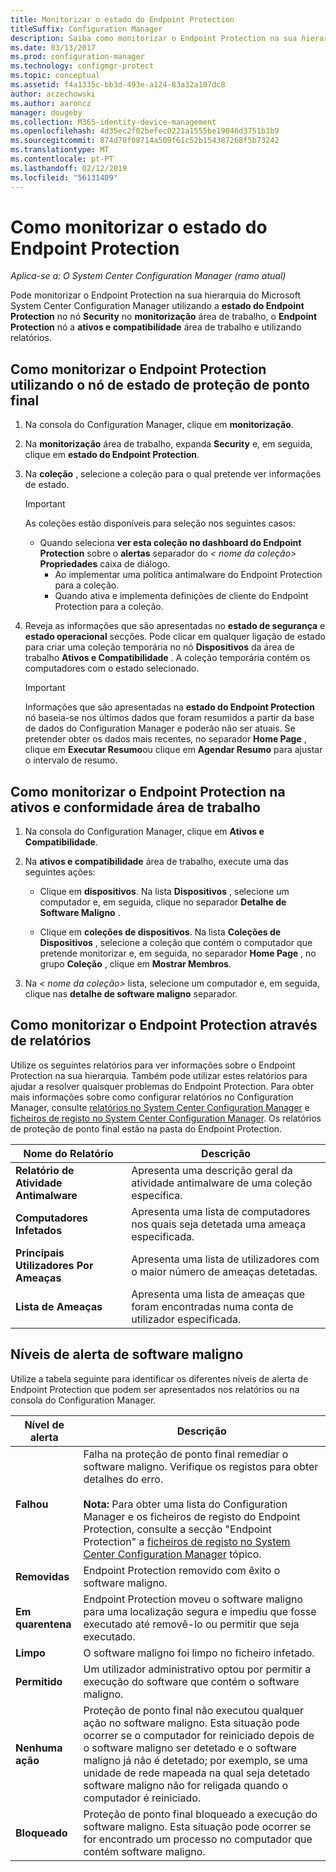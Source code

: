 ```yaml
---
title: Monitorizar o estado do Endpoint Protection
titleSuffix: Configuration Manager
description: Saiba como monitorizar o Endpoint Protection na sua hierarquia do System Center Configuration Manager.
ms.date: 03/13/2017
ms.prod: configuration-manager
ms.technology: configmgr-protect
ms.topic: conceptual
ms.assetid: f4a1335c-bb3d-493e-a124-83a32a107dc8
author: aczechowski
ms.author: aaroncz
manager: dougeby
ms.collection: M365-identity-device-management
ms.openlocfilehash: 4d35ec2f02befec0221a1555be19046d3751b3b9
ms.sourcegitcommit: 874d78f08714a509f61c52b154387268f5b73242
ms.translationtype: MT
ms.contentlocale: pt-PT
ms.lasthandoff: 02/12/2019
ms.locfileid: "56131409"
---
```

# <a name="how-to-monitor-endpoint-protection-status"></a>Como monitorizar o estado do Endpoint Protection

*Aplica-se a: O System Center Configuration Manager (ramo atual)*

Pode monitorizar o Endpoint Protection na sua hierarquia do Microsoft System Center Configuration Manager utilizando a **estado do Endpoint Protection** no nó **Security** no **monitorização**  área de trabalho, o **Endpoint Protection** nó a **ativos e compatibilidade** área de trabalho e utilizando relatórios.  

##  <a name="BKMK_1"></a> Como monitorizar o Endpoint Protection utilizando o nó de estado de proteção de ponto final  

1. Na consola do Configuration Manager, clique em **monitorização**.  

2. Na **monitorização** área de trabalho, expanda **Security** e, em seguida, clique em **estado do Endpoint Protection**.  

3. Na **coleção** , selecione a coleção para o qual pretende ver informações de estado.  

   > [!IMPORTANT]
   >  As coleções estão disponíveis para seleção nos seguintes casos:  
   > 
   > - Quando seleciona **ver esta coleção no dashboard do Endpoint Protection** sobre o **alertas** separador do <em>< nome da coleção\></em>   **Propriedades** caixa de diálogo.  
   >   -   Ao implementar uma política antimalware do Endpoint Protection para a coleção.  
   >   -   Quando ativa e implementa definições de cliente do Endpoint Protection para a coleção.  

4. Reveja as informações que são apresentadas no **estado de segurança** e **estado operacional** secções. Pode clicar em qualquer ligação de estado para criar uma coleção temporária no nó **Dispositivos** da área de trabalho **Ativos e Compatibilidade** . A coleção temporária contém os computadores com o estado selecionado.  

   > [!IMPORTANT]  
   >  Informações que são apresentadas na **estado do Endpoint Protection** nó baseia-se nos últimos dados que foram resumidos a partir da base de dados do Configuration Manager e poderão não ser atuais. Se pretender obter os dados mais recentes, no separador **Home Page** , clique em **Executar Resumo**ou clique em **Agendar Resumo** para ajustar o intervalo de resumo.  

##  <a name="BKMK_2"></a> Como monitorizar o Endpoint Protection na ativos e conformidade área de trabalho  

1.  Na consola do Configuration Manager, clique em **Ativos e Compatibilidade**.  

2.  Na **ativos e compatibilidade** área de trabalho, execute uma das seguintes ações:  

    -   Clique em **dispositivos**. Na lista **Dispositivos** , selecione um computador e, em seguida, clique no separador **Detalhe de Software Maligno** .  

    -   Clique em **coleções de dispositivos**. Na lista **Coleções de Dispositivos** , selecione a coleção que contém o computador que pretende monitorizar e, em seguida, no separador **Home Page** , no grupo **Coleção** , clique em **Mostrar Membros**.  

3.  Na *< nome da coleção\>*  lista, selecione um computador e, em seguida, clique nas **detalhe de software maligno** separador.  

##  <a name="BKMK_3"></a> Como monitorizar o Endpoint Protection através de relatórios  
 Utilize os seguintes relatórios para ver informações sobre o Endpoint Protection na sua hierarquia. Também pode utilizar estes relatórios para ajudar a resolver quaisquer problemas do Endpoint Protection. Para obter mais informações sobre como configurar relatórios no Configuration Manager, consulte [relatórios no System Center Configuration Manager](../../core/servers/manage/reporting.md) e [ficheiros de registo no System Center Configuration Manager](../../core/plan-design/hierarchy/log-files.md). Os relatórios de proteção de ponto final estão na pasta do Endpoint Protection.  

|Nome do Relatório|Descrição|  
|-----------------|-----------------|  
|**Relatório de Atividade Antimalware**|Apresenta uma descrição geral da atividade antimalware de uma coleção específica.|  
|**Computadores Infetados**|Apresenta uma lista de computadores nos quais seja detetada uma ameaça especificada.|  
|**Principais Utilizadores Por Ameaças**|Apresenta uma lista de utilizadores com o maior número de ameaças detetadas.|  
|**Lista de Ameaças**|Apresenta uma lista de ameaças que foram encontradas numa conta de utilizador especificada.|  

## <a name="malware-alert-levels"></a>Níveis de alerta de software maligno  
 Utilize a tabela seguinte para identificar os diferentes níveis de alerta de Endpoint Protection que podem ser apresentados nos relatórios ou na consola do Configuration Manager.  

|Nível de alerta|Descrição|  
|-----------------|-----------------|  
|**Falhou**|Falha na proteção de ponto final remediar o software maligno. Verifique os registos para obter detalhes do erro.<br /><br /> **Nota:** Para obter uma lista do Configuration Manager e os ficheiros de registo do Endpoint Protection, consulte a secção "Endpoint Protection" a [ficheiros de registo no System Center Configuration Manager](../../core/plan-design/hierarchy/log-files.md) tópico.|  
|**Removidas**|Endpoint Protection removido com êxito o software maligno.|  
|**Em quarentena**|Endpoint Protection moveu o software maligno para uma localização segura e impediu que fosse executado até removê-lo ou permitir que seja executado.|  
|**Limpo**|O software maligno foi limpo no ficheiro infetado.|  
|**Permitido**|Um utilizador administrativo optou por permitir a execução do software que contém o software maligno.|  
|**Nenhuma ação**|Proteção de ponto final não executou qualquer ação no software maligno. Esta situação pode ocorrer se o computador for reiniciado depois de o software maligno ser detetado e o software maligno já não é detetado; por exemplo, se uma unidade de rede mapeada na qual seja detetado software maligno não for religada quando o computador é reiniciado.|  
|**Bloqueado**|Proteção de ponto final bloqueado a execução do software maligno. Esta situação pode ocorrer se for encontrado um processo no computador que contém software maligno.|
